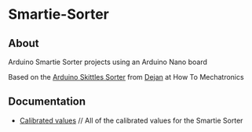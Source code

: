 # Smartie-Sorter

## About 

Arduino Smartie Sorter projects using an Arduino Nano board

Based on the [Arduino Skittles Sorter](https://howtomechatronics.com/projects/arduino-color-sorter-project/) from [Dejan](https://howtomechatronics.com/author/howtom12_wp/) at How To Mechatronics

## Documentation

- [Calibrated values](docs/Calibration.md) // All of the calibrated values for the Smartie Sorter




